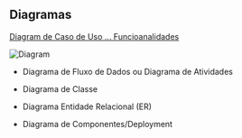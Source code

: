 ## Diagramas

[Diagram de Caso de Uso ... Funcioanalidades](https://upload.wikimedia.org/wikipedia/commons/thumb/7/71/UML_Use_Case_diagram.svg/513px-UML_Use_Case_diagram.svg.png)

![Diagram](https://upload.wikimedia.org/wikipedia/commons/thumb/7/71/UML_Use_Case_diagram.svg/513px-UML_Use_Case_diagram.svg.png)

* Diagrama de Fluxo de Dados ou Diagrama de Atividades

* Diagrama de Classe

* Diagrama Entidade Relacional (ER)

* Diagrama de Componentes/Deployment

